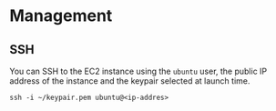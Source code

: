# Management

## SSH

You can SSH to the EC2 instance using the `ubuntu` user,
the public IP address of the instance and the keypair selected at launch time.

```
ssh -i ~/keypair.pem ubuntu@<ip-addres>
```
